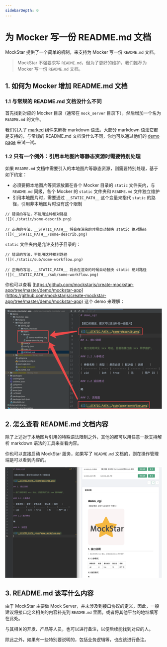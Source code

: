```yaml
---
sidebarDepth: 0
---
```


# 为 Mocker 写一份 README.md 文档

MockStar 提供了一个简单的机制，来支持为 Mocker 写一份 `README.md` 文档。

> MockStar 不强要求写 `README.md`，但为了更好的维护，我们推荐为 Mocker 写一份 `README.md` 文档。

## 1. 如何为 Mocker 增加 README.md 文档

### 1.1 与常规的 README.md 文档没什么不同

首先找到对应的 Mocker 目录（通常在 `mock_server` 目录下），然后增加一个名为 `README.md` 的文件。

我们引入了 [marked](https://www.npmjs.com/package/marked) 组件来解析 markdown 语法。大部分 markdown 语法它都是支持的，与常规的 README.md 文档没什么不同，你也可以通过他们的 [demo page](https://marked.js.org/demo/) 来试一试。


### 1.2 只有一个例外：引用本地图片等静态资源时需要特别处理

如果 `README.md` 文档中需要引入的本地图片等静态资源，则需要特别处理，基于如下约定：

- 必须要把本地图片等资源放置在各个 Mocker 目录的 `static` 文件夹内，与 `README.md` 同级，各个 Mocker 的 `static` 文件夹和 `README.md` 文件独立维护
- 引用本地图片时，需要通过 `__STATIC_PATH__` 这个变量来指代 `static` 的路径，引用非本地图片时没有这个限制

```
// 错误的写法，不能用这种相对路径
![](./static/some-describ.png)

// 正确的写法，__STATIC_PATH__ 将会在渲染的时候自动替换 static 绝对路径
![](__STATIC_PATH__/some-describ.png)
```

`static` 文件夹内是允许支持子目录的：

```
// 错误的写法，不能用这种相对路径
![](./static/sub/some-workflow.png)

// 正确的写法，__STATIC_PATH__ 将会在渲染的时候自动替换 static 绝对路径
![](__STATIC_PATH__/sub/some-workflow.png)
```

你也可以查看 [https://github.com/mockstarjs/create-mockstar-app/tree/master/demo/mockstar-app](https://github.com/mockstarjs/create-mockstar-app/tree/master/demo/mockstar-app) 这个 demo 来理解：

![](./img/mocker-readme.png)


## 2. 怎么查看 README.md 文档内容

除了上述对于本地图片引用的特殊语法限制之外，其他的都可以用任意一款支持解析 markdown 语法的工具来查看内容。

你也可以直接启动 MockStar 服务，如果写了 `README.md` 文档的，则在操作管理端是可以看到内容的。

![](./img/mocker-readme2.png)


## 3. README.md 该写什么内容

由于 MockStar 主要做 Mock Server，并未涉及到接口协议的定义，因此，一般建议将接口定义相关的内容补充到 `README.md` 里面。或者将其他平台的地址填写在此处。

与其相关的开发、产品等人员，也可以进行备注，以便后续能找到对应的人。

除此之外，如果有一些特别要说明的，包括业务逻辑等，也应该进行备注。
